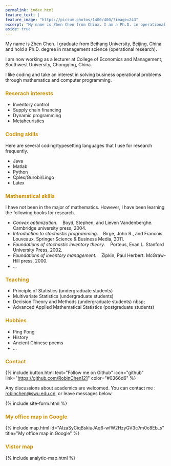 ```yaml
---
permalink: index.html
feature_text: |
feature_image: "https://picsum.photos/1400/400/?image=243"
excerpt: "My name is Zhen Chen from China. I am a Ph.D. in operational research."
aside: true
---
```


My name is Zhen Chen. I graduate from Beihang University, Beijing, China and hold a Ph.D. degree in management science (operational research).

I am now working as a lecturer at College of Economics and Management, Southwest University, Chongqing, China.

I like coding and take an interest in solving business operational problems through mathematics and computer programming.


### <font color= "#CD950C"> Reserach interests </font>

- Inventory control
- Supply chain financing
- Dynamic programming
- Metaheuristics


### <font color= "#CD950C">Coding skills</font>

Here are several coding/typesetting languages that I use for research frequently.
- Java
- Matlab
- Python
- Cplex/Gurobi/Lingo
- Latex

### <font color= "#CD950C">Mathematical skills</font>

I have not been in the major of mathematics. However, I have been learning the following books for research.
- *Convex optimization*. &nbsp;&nbsp; Boyd, Stephen, and Lieven Vandenberghe. Cambridge university press, 2004.
- *Introduction to stochastic programming*. &nbsp;&nbsp; Birge, John R., and Francois Louveaux. Springer Science & Business Media, 2011.
- *Foundations of stochastic inventory theory*. &nbsp;&nbsp; Porteus, Evan L.  Stanford University Press, 2002.
- *Foundations of inventory management*. &nbsp;&nbsp; Zipkin, Paul Herbert. McGraw-Hill press, 2000.
- ...


### <font color= "#CD950C">Teaching</font>

- Principle of Statistics (undergraduate students)
- Multivariate Statistics (undergraduate students)
- Decision Theory and Methods (undergraduate students)
nbsp;
- Advanced Applied Mathematical Statistics (postgraduate students)

<!---
### Education
|From To | University | Nation | Major | Degree |
|     ---- |         ---- |     ---- |     :----:|   :----: |
|2016.09 ~ 2017.09 | University of Edinburgh | UK |Management Science and Economics | Visiting student|
|2014.09 ~ 2018.06 | Beihang University | China  |Management Science and Engineering | Doctor |
|2010.09 ~ 2013.03 | Beihang University | China |Management Science and Engineering | Master |
|2006.09 ~ 2010.06 | Northeastern University |China |Business Administration | Bachor |
{:.table-striped}
-->

### <font color= "#CD950C">Hobbies</font>
- Ping Pong
- History
- Ancient Chinese poems
- ...

### <font color= "#CD950C">Contact</font>
{% include button.html text="Follow me on Github" icon="github" link="https://github.com/RobinChen121" color="#0366d6" %}&nbsp;&nbsp;&nbsp;&nbsp;&nbsp;&nbsp;<!--{% include button.html text="Follow me on CSDN" icon="csdn" link="https://blog.csdn.net/robert_chen1988" color="#0366d6" %}--->

Any discussions about academics are welcomed. You can contact me : robinchen@swu.edu.cn, or leave messages below.

{% include site-form.html %}

### <font color= "#CD950C">My office map in Google</font>

{% include map.html  id="AIzaSyCiqBskiuJAq6-wfW2HzyGV3c7m0c8Eb_s" title="My office map in Google" %}

### <font color= "#CD950C">Vistor map</font>

{% include analytic-map.html %}
